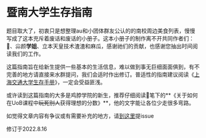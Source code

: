 # 暨南大学生存指南

题目取大了，初衷只是想整理au和小团体群友公认的的南校周边美食列表，慢慢写成了这本充斥着废话和废话的小册子。这本小册子的制作离不开共同作者们：🐉、尛颜**学姐**、立本天皇技术渣渣和麻瓜，感谢祂们的贡献，也感谢您抽出时间阅读我们的工作。

这篇指南旨在给新生提供一些基本的生活信息，难以做到事无巨细面面俱到，有不完善的地方请直接来水群提问，我们会适时作出修订。普适性的指南建议阅读《[上海交通大学生存手册](https://survivesjtu.gitbook.io/survivesjtumanual/)》，一定会受益匪浅。

或许读到这篇指南的大多是鸡脖学院的新生，推荐仔细阅读🐉笔下的**《关于如何在UoB课程中~~玩死别人~~获得理想的分数》**，他的文字能让各位少走很多弯路。

如觉得文章内容有争议或有需要补充的地方，请[到这里](https://github.com/deviantplayer/jnu-survival-manual/issues)提issue

修订于2022.8.16

